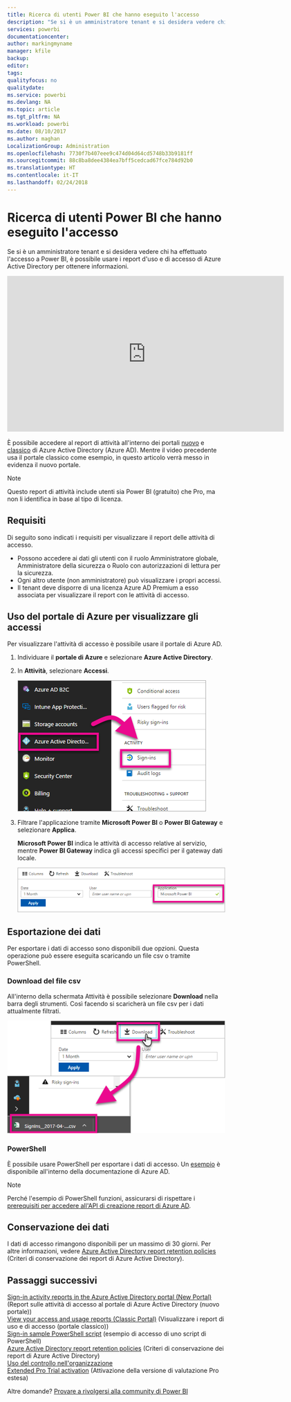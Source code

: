 ```yaml
---
title: Ricerca di utenti Power BI che hanno eseguito l'accesso
description: "Se si è un amministratore tenant e si desidera vedere chi ha effettuato l'accesso a Power BI, è possibile usare i report d'uso e di accesso di Azure Active Directory per ottenere informazioni."
services: powerbi
documentationcenter: 
author: markingmyname
manager: kfile
backup: 
editor: 
tags: 
qualityfocus: no
qualitydate: 
ms.service: powerbi
ms.devlang: NA
ms.topic: article
ms.tgt_pltfrm: NA
ms.workload: powerbi
ms.date: 08/10/2017
ms.author: maghan
LocalizationGroup: Administration
ms.openlocfilehash: 7730f7b407eee9c474d04d64cd5748b33b9181ff
ms.sourcegitcommit: 88c8ba8dee4384ea7bff5cedcad67fce784d92b0
ms.translationtype: HT
ms.contentlocale: it-IT
ms.lasthandoff: 02/24/2018
---
```

# <a name="find-power-bi-users-that-have-signed-in"></a>Ricerca di utenti Power BI che hanno eseguito l'accesso
Se si è un amministratore tenant e si desidera vedere chi ha effettuato l'accesso a Power BI, è possibile usare i report d'uso e di accesso di Azure Active Directory per ottenere informazioni.

<iframe width="640" height="360" src="https://www.youtube.com/embed/1AVgh9w9VM8?showinfo=0" frameborder="0" allowfullscreen></iframe>

È possibile accedere al report di attività all'interno dei portali [nuovo](https://docs.microsoft.com/azure/active-directory/active-directory-reporting-activity-sign-ins) e [classico](https://docs.microsoft.com/azure/active-directory/active-directory-view-access-usage-reports) di Azure Active Directory (Azure AD). Mentre il video precedente usa il portale classico come esempio, in questo articolo verrà messo in evidenza il nuovo portale.

> [!NOTE]
> Questo report di attività include utenti sia Power BI (gratuito) che Pro, ma non li identifica in base al tipo di licenza.
> 
> 

## <a name="requirements"></a>Requisiti
Di seguito sono indicati i requisiti per visualizzare il report delle attività di accesso.

* Possono accedere ai dati gli utenti con il ruolo Amministratore globale, Amministratore della sicurezza o Ruolo con autorizzazioni di lettura per la sicurezza.
* Ogni altro utente (non amministratore) può visualizzare i propri accessi.
* Il tenant deve disporre di una licenza Azure AD Premium a esso associata per visualizzare il report con le attività di accesso.

## <a name="using-the-azure-portal-to-view-sign-ins"></a>Uso del portale di Azure per visualizzare gli accessi
Per visualizzare l'attività di accesso è possibile usare il portale di Azure AD.

1. Individuare il **portale di Azure** e selezionare **Azure Active Directory**.
2. In **Attività**, selezionare **Accessi**.
   
    ![](media/service-admin-access-usage/azure-portal-sign-ins.png)
3. Filtrare l'applicazione tramite **Microsoft Power BI** o **Power BI Gateway** e selezionare **Applica**.
   
    **Microsoft Power BI** indica le attività di accesso relative al servizio, mentre **Power BI Gateway** indica gli accessi specifici per il gateway dati locale.
   
    ![](media/service-admin-access-usage/sign-in-filter.png)

## <a name="export-the-data"></a>Esportazione dei dati
Per esportare i dati di accesso sono disponibili due opzioni. Questa operazione può essere eseguita scaricando un file csv o tramite PowerShell.

### <a name="download-csv"></a>Download del file csv
All'interno della schermata Attività è possibile selezionare **Download** nella barra degli strumenti. Così facendo si scaricherà un file csv per i dati attualmente filtrati.

![](media/service-admin-access-usage/download-sign-in-data-csv.png)

### <a name="powershell"></a>PowerShell
È possibile usare PowerShell per esportare i dati di accesso. Un [esempio](https://docs.microsoft.com/azure/active-directory/active-directory-reporting-api-sign-in-activity-samples#powershell-script) è disponibile all'interno della documentazione di Azure AD.

> [!NOTE]
> Perché l'esempio di PowerShell funzioni, assicurarsi di rispettare i [prerequisiti per accedere all'API di creazione report di Azure AD](https://docs.microsoft.com/en-us/azure/active-directory/active-directory-reporting-api-prerequisites).
> 
> 

## <a name="data-retention"></a>Conservazione dei dati
I dati di accesso rimangono disponibili per un massimo di 30 giorni. Per altre informazioni, vedere [Azure Active Directory report retention policies](https://docs.microsoft.com/azure/active-directory/active-directory-reporting-retention) (Criteri di conservazione dei report di Azure Active Directory).

## <a name="next-steps"></a>Passaggi successivi
[Sign-in activity reports in the Azure Active Directory portal (New Portal)](https://docs.microsoft.com/azure/active-directory/active-directory-reporting-activity-sign-ins) (Report sulle attività di accesso al portale di Azure Active Directory (nuovo portale))  
[View your access and usage reports (Classic Portal)](https://docs.microsoft.com/azure/active-directory/active-directory-view-access-usage-reports#view-or-download-a-report) (Visualizzare i report di uso e di accesso (portale classico))  
[Sign-in sample PowerShell script](https://docs.microsoft.com/azure/active-directory/active-directory-reporting-api-sign-in-activity-samples#powershell-script) (esempio di accesso di uno script di PowerShell)  
[Azure Active Directory report retention policies](https://docs.microsoft.com/azure/active-directory/active-directory-reporting-retention) (Criteri di conservazione dei report di Azure Active Directory)  
[Uso del controllo nell'organizzazione](service-admin-auditing.md)  
[Extended Pro Trial activation](service-extended-pro-trial.md) (Attivazione della versione di valutazione Pro estesa)

Altre domande? [Provare a rivolgersi alla community di Power BI](https://community.powerbi.com/)


